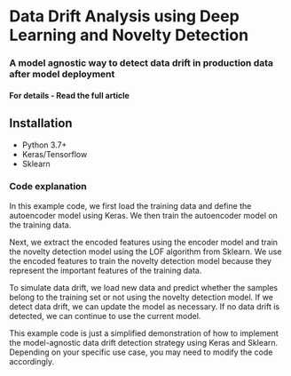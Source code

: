 # Data Drift Analysis using Deep Learning and Novelty Detection 
### A model agnostic way to detect data drift in production data after model deployment

#### For details - Read the full article

## Installation 
- Python 3.7+
- Keras/Tensorflow
- Sklearn

### Code explanation
In this example code, we first load the training data and define the autoencoder model using Keras. We then train the autoencoder model on the training data.

Next, we extract the encoded features using the encoder model and train the novelty detection model using the LOF algorithm from Sklearn. We use the encoded features to train the novelty detection model because they represent the important features of the training data.

To simulate data drift, we load new data and predict whether the samples belong to the training set or not using the novelty detection model. If we detect data drift, we can update the model as necessary. If no data drift is detected, we can continue to use the current model.

This example code is just a simplified demonstration of how to implement the model-agnostic data drift detection strategy using Keras and Sklearn. Depending on your specific use case, you may need to modify the code accordingly.
